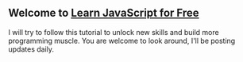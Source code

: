 ## Welcome to [Learn JavaScript for Free](https://scrimba.com/learn/learnjavascript?utm_source=scrimba&utm_medium=scrim&utm_campaign=learn_javascript_launch&utm_content=fcc)

I will try to follow this tutorial to unlock new skills and build more programming muscle.
You are welcome to look around, I'll be posting updates daily.
